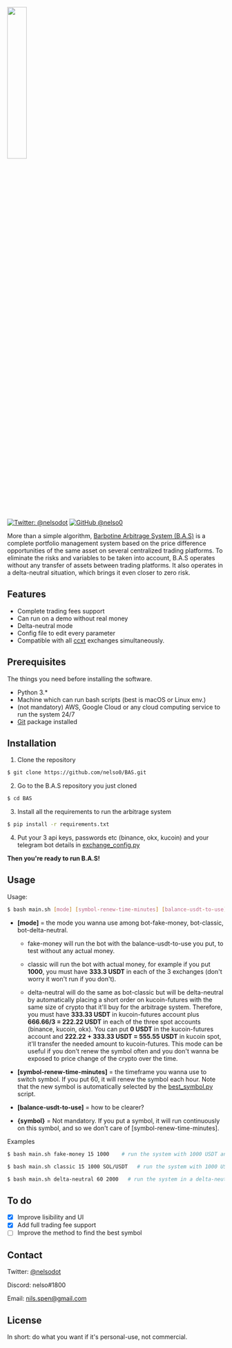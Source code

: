 <p align="left">
  <img width="30%" height="30%" src="https://bas.teleporthq.app/playground_assets/bas-logo-rouge-600w.png">
</p>
 
[![Twitter: @nelsodot](https://img.shields.io/twitter/follow/nelsodot?label=%40nelsodot&style=social)](https://twitter.com/nelsodot)
[![GitHub @nelso0](https://img.shields.io/github/followers/nelso0?label=follow&style=social)](https://github.com/nelso0)


More than a simple algorithm, [Barbotine Arbitrage System (B.A.S)](https://bas.teleporthq.app) is a complete portfolio management system based on the price difference opportunities of the same asset on several centralized trading platforms.
To eliminate the risks and variables to be taken into account, B.A.S operates without any transfer of assets between trading platforms. It also operates in a delta-neutral situation, which brings it even closer to zero risk.

## Features

* Complete trading fees support
* Can run on a demo without real money
* Delta-neutral mode
* Config file to edit every parameter
* Compatible with all [ccxt](https://github.com/ccxt/ccxt) exchanges simultaneously.

## Prerequisites

The things you need before installing the software.

* Python 3.*
* Machine which can run bash scripts (best is macOS or Linux env.)
* (not mandatory) AWS, Google Cloud or any cloud computing service to run the system 24/7
* [Git](https://git-scm.com/book/en/v2/Getting-Started-Installing-Git) package installed

## Installation

1. Clone the repository 
```sh
$ git clone https://github.com/nelso0/BAS.git
```
2. Go to the B.A.S repository you just cloned
```sh
$ cd BAS
```
3. Install all the requirements to run the arbitrage system
```sh
$ pip install -r requirements.txt
```
4. Put your 3 api keys, passwords etc (binance, okx, kucoin) and your telegram bot details in [exchange_config.py](exchange_config.py)

**Then you're ready to run B.A.S!**

## Usage

Usage: 

```sh
$ bash main.sh [mode] [symbol-renew-time-minutes] [balance-usdt-to-use] {symbol}
```

* **[mode]** = the mode you wanna use among bot-fake-money, bot-classic, bot-delta-neutral. 
  
  * fake-money will run the bot with the balance-usdt-to-use you put, to test without any actual money.
  
  * classic will run the bot with actual money, for example if you put **1000**, you must have **333.3 USDT** in each of the 3 exchanges (don't worry it      won't run if you don't).
  
  * delta-neutral will do the same as bot-classic but will be delta-neutral by automatically placing a short order on kucoin-futures with the same size       of crypto that it'll buy for the arbitrage system. Therefore, you must have **333.33 USDT** in kucoin-futures account plus **666.66/3 = 222.22 USDT** in   each of the   three spot accounts (binance, kucoin, okx). You can put **0 USDT** in the kucoin-futures account and **222.22 + 333.33 USDT = 555.55 USDT**   in kucoin spot, it'll   transfer the needed amount to kucoin-futures.
  This mode can be useful if you don't renew the symbol often and you don't wanna be exposed to price change of the crypto over the time.

* **[symbol-renew-time-minutes]** = the timeframe you wanna use to switch symbol. If you put 60, it will renew the symbol each hour. Note that the new symbol is automatically selected by the [best_symbol.py](best-symbol.py) script.

* **[balance-usdt-to-use]** = how to be clearer? 

* **{symbol}** = Not mandatory. If you put a symbol, it will run continuously on this symbol, and so we don't care of [symbol-renew-time-minutes].

Examples

```sh
$ bash main.sh fake-money 15 1000    # run the system with 1000 USDT and renew symbol every 15 minutes.
```
```sh
$ bash main.sh classic 15 1000 SOL/USDT   # run the system with 1000 USDT on SOL/USDT continuously (change the symbol to SOL/USDT each 15 minutes).
```
```sh
$ bash main.sh delta-neutral 60 2000   # run the system in a delta-neutral situation with 2000 USDT and renew the symbol each hour. Note that with same amount of USDT, the delta-neutral mode will have 2/3 of the profits of the classic mode because it has less liquidity to invest in arbitrage opportunities. (Yes, a delta-neutral situation has a cost.)
```

## To do

- [x] Improve lisibility and UI
- [x] Add full trading fee support
- [ ] Improve the method to find the best symbol

## Contact

Twitter: [@nelsodot](https://twitter.com/nelsodo)

Discord: nelso#1800

Email: [nils.spen@gmail.com](mailto:nils.spen@gmail.com)

## License

In short: do what you want if it's personal-use, not commercial.
